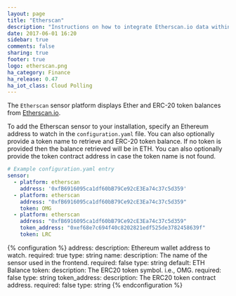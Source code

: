 ```yaml
---
layout: page
title: "Etherscan"
description: "Instructions on how to integrate Etherscan.io data within Home Assistant."
date: 2017-06-01 16:20
sidebar: true
comments: false
sharing: true
footer: true
logo: etherscan.png
ha_category: Finance
ha_release: 0.47
ha_iot_class: Cloud Polling
---
```


The `Etherscan` sensor platform displays Ether and ERC-20 token balances from [Etherscan.io](https://etherscan.io).

To add the Etherscan sensor to your installation, specify an Ethereum address to watch in the `configuration.yaml` file. You can also optionally provide a token name to retrieve and ERC-20 token balance. If no token is provided then the balance retrieved will be in ETH. You can also optionally provide the token contract address in case the token name is not found.

```yaml
# Example configuration.yaml entry
sensor:
  - platform: etherscan
    address: '0xfB6916095ca1df60bB79Ce92cE3Ea74c37c5d359'
  - platform: etherscan
    address: "0xfB6916095ca1df60bB79Ce92cE3Ea74c37c5d359"
    token: OMG
  - platform: etherscan
    address: "0xfB6916095ca1df60bB79Ce92cE3Ea74c37c5d359"
    token_address: "0xef68e7c694f40c8202821edf525de3782458639f"
    token: LRC
```

{% configuration %}
address:
  description: Ethereum wallet address to watch.
  required: true
  type: string
name:
  description: The name of the sensor used in the frontend.
  required: false
  type: string
  default: ETH Balance
token:
  description: The ERC20 token symbol. i.e., OMG.
  required: false
  type: string
token_address:
  description: The ERC20 token contract address.
  required: false
  type: string
{% endconfiguration %}
